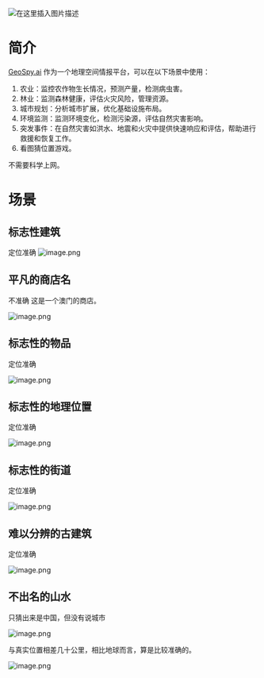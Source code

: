 ![在这里插入图片描述](https://i-blog.csdnimg.cn/direct/1a7b174b18db4b7c9ce0c87f3a1beece.png)




# 简介
[GeoSpy.ai](https://geospy.ai/) 作为一个地理空间情报平台，可以在以下场景中使用：

1. 农业：监控农作物生长情况，预测产量，检测病虫害。
2. 林业：监测森林健康，评估火灾风险，管理资源。
3. 城市规划：分析城市扩展，优化基础设施布局。
4. 环境监测：监测环境变化，检测污染源，评估自然灾害影响。
5. 突发事件：在自然灾害如洪水、地震和火灾中提供快速响应和评估，帮助进行救援和恢复工作。
6. 看图猜位置游戏。

不需要科学上网。

# 场景
## 
## 标志性建筑
定位准确
![image.png](https://i-blog.csdnimg.cn/blog_migrate/888008d2f0ac73ba4a5b9ba2d58cfd57.png)



## 平凡的商店名
不准确
这是一个澳门的商店。

![image.png](https://i-blog.csdnimg.cn/blog_migrate/6d22dcf70ae8923ddbdc6a90510c5b30.png)


## 标志性的物品
定位准确

![image.png](https://i-blog.csdnimg.cn/blog_migrate/e3a8cea710a3e85110e02f708360cd06.png)


## 标志性的地理位置
定位准确

![image.png](https://i-blog.csdnimg.cn/blog_migrate/cc8a78caa0326fc650daac7e2d6eef3f.png)

## 标志性的街道
定位准确

![image.png](https://i-blog.csdnimg.cn/blog_migrate/dd9560a2928b9ca9974bf0d9a81ed606.png)


## 难以分辨的古建筑
定位准确

![image.png](https://i-blog.csdnimg.cn/blog_migrate/d994e5f5c39e8ef84f702304d98abd6a.png)


## 不出名的山水

只猜出来是中国，但没有说城市

![image.png](https://i-blog.csdnimg.cn/blog_migrate/20a3acc102faa8cd0eb04c2acc557692.png)

与真实位置相差几十公里，相比地球而言，算是比较准确的。

![image.png](https://i-blog.csdnimg.cn/blog_migrate/25faf5f28fc57bbf8d51c21989d78fba.png)
